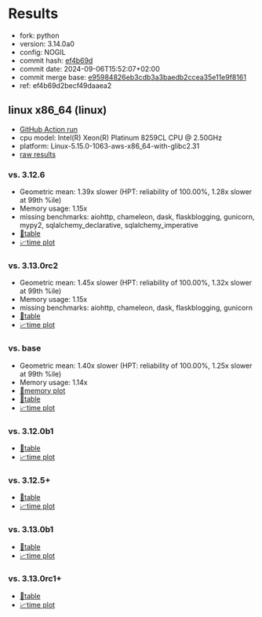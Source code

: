 # Results

- fork: python
- version: 3.14.0a0
- config: NOGIL
- commit hash: [ef4b69d](https://github.com/python/cpython/commit/ef4b69d)
- commit date: 2024-09-06T15:52:07+02:00
- commit merge base: [e95984826eb3cdb3a3baedb2ccea35e11e9f8161](https://github.com/python/cpython/commit/e95984826eb3cdb3a3baedb2ccea35e11e9f8161)
- ref: ef4b69d2becf49daaea2

## linux x86_64 (linux)

- [GitHub Action run](https://github.com/facebookexperimental/free-threading-benchmarking/actions/runs/10740958612)
- cpu model: Intel(R) Xeon(R) Platinum 8259CL CPU @ 2.50GHz
- platform: Linux-5.15.0-1063-aws-x86_64-with-glibc2.31
- [raw results](bm-20240906-linux-x86_64-python-ef4b69d2becf49daaea2-3.14.0a0-ef4b69d.json)

### vs. 3.12.6

- Geometric mean: 1.39x slower (HPT: reliability of 100.00%, 1.28x slower at 99th %ile)
- Memory usage: 1.15x
- missing benchmarks: aiohttp, chameleon, dask, flaskblogging, gunicorn, mypy2, sqlalchemy_declarative, sqlalchemy_imperative
- [📄table](bm-20240906-linux-x86_64-python-ef4b69d2becf49daaea2-3.14.0a0-ef4b69d-vs-3.12.6.md)
- [📈time plot](bm-20240906-linux-x86_64-python-ef4b69d2becf49daaea2-3.14.0a0-ef4b69d-vs-3.12.6.svg)

### vs. 3.13.0rc2

- Geometric mean: 1.45x slower (HPT: reliability of 100.00%, 1.32x slower at 99th %ile)
- Memory usage: 1.15x
- missing benchmarks: aiohttp, chameleon, dask, flaskblogging, gunicorn
- [📄table](bm-20240906-linux-x86_64-python-ef4b69d2becf49daaea2-3.14.0a0-ef4b69d-vs-3.13.0rc2.md)
- [📈time plot](bm-20240906-linux-x86_64-python-ef4b69d2becf49daaea2-3.14.0a0-ef4b69d-vs-3.13.0rc2.svg)

### vs. base

- Geometric mean: 1.40x slower (HPT: reliability of 100.00%, 1.25x slower at 99th %ile)
- Memory usage: 1.14x
- [🧠memory plot](bm-20240906-linux-x86_64-python-ef4b69d2becf49daaea2-3.14.0a0-ef4b69d-vs-base-mem.svg)
- [📄table](bm-20240906-linux-x86_64-python-ef4b69d2becf49daaea2-3.14.0a0-ef4b69d-vs-base.md)
- [📈time plot](bm-20240906-linux-x86_64-python-ef4b69d2becf49daaea2-3.14.0a0-ef4b69d-vs-base.svg)

### vs. 3.12.0b1

- [📄table](bm-20240906-linux-x86_64-python-ef4b69d2becf49daaea2-3.14.0a0-ef4b69d-vs-3.12.0b1.md)
- [📈time plot](bm-20240906-linux-x86_64-python-ef4b69d2becf49daaea2-3.14.0a0-ef4b69d-vs-3.12.0b1.svg)

### vs. 3.12.5+

- [📄table](bm-20240906-linux-x86_64-python-ef4b69d2becf49daaea2-3.14.0a0-ef4b69d-vs-3.12.5%2B.md)
- [📈time plot](bm-20240906-linux-x86_64-python-ef4b69d2becf49daaea2-3.14.0a0-ef4b69d-vs-3.12.5%2B.svg)

### vs. 3.13.0b1

- [📄table](bm-20240906-linux-x86_64-python-ef4b69d2becf49daaea2-3.14.0a0-ef4b69d-vs-3.13.0b1.md)
- [📈time plot](bm-20240906-linux-x86_64-python-ef4b69d2becf49daaea2-3.14.0a0-ef4b69d-vs-3.13.0b1.svg)

### vs. 3.13.0rc1+

- [📄table](bm-20240906-linux-x86_64-python-ef4b69d2becf49daaea2-3.14.0a0-ef4b69d-vs-3.13.0rc1%2B.md)
- [📈time plot](bm-20240906-linux-x86_64-python-ef4b69d2becf49daaea2-3.14.0a0-ef4b69d-vs-3.13.0rc1%2B.svg)

